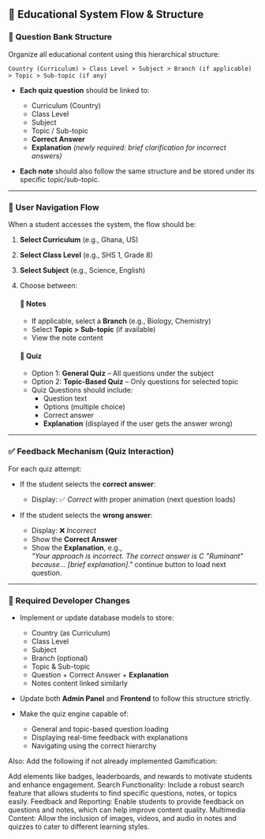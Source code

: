 ## 📘 Educational System Flow & Structure

### 🔖 Question Bank Structure

Organize all educational content using this hierarchical structure:

```
Country (Curriculum) > Class Level > Subject > Branch (if applicable) > Topic > Sub-topic (if any)
```

- **Each quiz question** should be linked to:
  - Curriculum (Country)
  - Class Level
  - Subject
  - Topic / Sub-topic
  - **Correct Answer**
  - **Explanation** *(newly required: brief clarification for incorrect answers)*

- **Each note** should also follow the same structure and be stored under its specific topic/sub-topic.

---

### 🧭 User Navigation Flow

When a student accesses the system, the flow should be:

1. **Select Curriculum** (e.g., Ghana, US)
2. **Select Class Level** (e.g., SHS 1, Grade 8)
3. **Select Subject** (e.g., Science, English)
4. Choose between:

   #### 📒 Notes
   - If applicable, select a **Branch** (e.g., Biology, Chemistry)
   - Select **Topic > Sub-topic** (if available)
   - View the note content

   #### 🧪 Quiz
   - Option 1: **General Quiz** – All questions under the subject
   - Option 2: **Topic-Based Quiz** – Only questions for selected topic
   - Quiz Questions should include:
     - Question text
     - Options (multiple choice)
     - Correct answer
     - **Explanation** (displayed if the user gets the answer wrong)

---

### ✅ Feedback Mechanism (Quiz Interaction)

For each quiz attempt:

- If the student selects the **correct answer**:
  - Display: ✅ *Correct* with proper animation (next question loads)

- If the student selects the **wrong answer**:
  - Display: ❌ *Incorrect*
  - Show the **Correct Answer**
  - Show the **Explanation**, e.g.,  
    *"Your approach is incorrect. The correct answer is C "Ruminant" because... [brief explanation]."*
continue button to load next question.
---

### 🔧 Required Developer Changes

- Implement or update database models to store:
  - Country (as Curriculum)
  - Class Level
  - Subject
  - Branch (optional)
  - Topic & Sub-topic
  - Question + Correct Answer + **Explanation**
  - Notes content linked similarly

- Update both **Admin Panel** and **Frontend** to follow this structure strictly.

- Make the quiz engine capable of:
  - General and topic-based question loading
  - Displaying real-time feedback with explanations
  - Navigating using the correct hierarchy


Also: Add the following if not already implemented
Gamification:

Add elements like badges, leaderboards, and rewards to motivate students and enhance engagement.
Search Functionality:
Include a robust search feature that allows students to find specific questions, notes, or topics easily.
Feedback and Reporting:
Enable students to provide feedback on questions and notes, which can help improve content quality.
Multimedia Content:
Allow the inclusion of images, videos, and audio in notes and quizzes to cater to different learning styles.